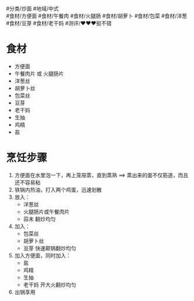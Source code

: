  #分类/炒面 
 #地域/中式   
 #食材/方便面 #食材/午餐肉 #食材/火腿肠 #食材/胡萝卜 #食材/包菜 #食材/洋葱 #食材/豆芽 #食材/老干妈
 #测评/❤️❤️❤️挺不错 

# 食材
- 方便面
- 午餐肉片 或 火腿肠片
- 洋葱丝
- 胡萝卜丝
- 包菜丝
- 豆芽
- 老干妈
- 生抽
- 鸡精
- 盐

# 烹饪步骤
1. 方便面在水里泡一下，再上笼屉蒸，直到蒸熟 ==> 蒸出来的面不仅筋道，而且还不容易粘
2. 铁锅内热油，打入两个鸡蛋，迅速划散
3. 放入：
   - 洋葱丝
   - 火腿肠片或午餐肉片
   - 蒜末
    翻炒均匀
4. 加入：
   - 包菜丝
   - 胡萝卜丝
   - 豆芽
	快速颠锅翻炒均匀
5. 加入方便面，同时加入：
   - 盐 
   - 鸡精
   - 生抽
   - 老干妈
    开大火翻炒均匀
1. 出锅享用